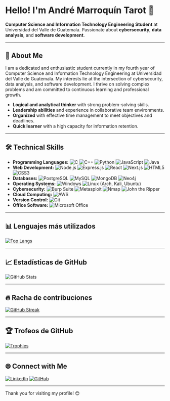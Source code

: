 # Hello! I'm André Marroquín Tarot 👋

**Computer Science and Information Technology Engineering Student** at Universidad del Valle de Guatemala. Passionate about **cybersecurity**, **data analysis**, and **software development**.

---

## 🚀 About Me
I am a dedicated and enthusiastic student currently in my fourth year of Computer Science and Information Technology Engineering at Universidad del Valle de Guatemala. My interests lie at the intersection of cybersecurity, data analysis, and software development. I thrive on solving complex problems and am committed to continuous learning and professional growth.

- **Logical and analytical thinker** with strong problem-solving skills.
- **Leadership abilities** and experience in collaborative team environments.
- **Organized** with effective time management to meet objectives and deadlines.
- **Quick learner** with a high capacity for information retention.

---

## 🛠️ Technical Skills

- **Programming Languages:** ![C](https://img.shields.io/badge/C-A8B9CC?style=flat-square&logo=c&logoColor=white) ![C++](https://img.shields.io/badge/C++-00599C?style=flat-square&logo=c%2B%2B&logoColor=white) ![Python](https://img.shields.io/badge/Python-3776AB?style=flat-square&logo=python&logoColor=white) ![JavaScript](https://img.shields.io/badge/JavaScript-F7DF1E?style=flat-square&logo=javascript&logoColor=black) ![Java](https://img.shields.io/badge/Java-007396?style=flat-square&logo=java&logoColor=white)
- **Web Development:** ![Node.js](https://img.shields.io/badge/Node.js-339933?style=flat-square&logo=node.js&logoColor=white) ![Express.js](https://img.shields.io/badge/Express.js-000000?style=flat-square&logo=express&logoColor=white) ![React](https://img.shields.io/badge/React-61DAFB?style=flat-square&logo=react&logoColor=black) ![Next.js](https://img.shields.io/badge/Next.js-000000?style=flat-square&logo=next.js&logoColor=white) ![HTML5](https://img.shields.io/badge/HTML5-E34F26?style=flat-square&logo=html5&logoColor=white) ![CSS3](https://img.shields.io/badge/CSS3-1572B6?style=flat-square&logo=css3&logoColor=white)
- **Databases:** ![PostgreSQL](https://img.shields.io/badge/PostgreSQL-336791?style=flat-square&logo=postgresql&logoColor=white) ![MySQL](https://img.shields.io/badge/MySQL-4479A1?style=flat-square&logo=mysql&logoColor=white) ![MongoDB](https://img.shields.io/badge/MongoDB-47A248?style=flat-square&logo=mongodb&logoColor=white) ![Neo4j](https://img.shields.io/badge/Neo4j-008CC1?style=flat-square&logo=neo4j&logoColor=white)
- **Operating Systems:** ![Windows](https://img.shields.io/badge/Windows-0078D6?style=flat-square&logo=windows&logoColor=white) ![Linux](https://img.shields.io/badge/Linux-FCC624?style=flat-square&logo=linux&logoColor=black) (Arch, Kali, Ubuntu)
- **Cybersecurity:** ![Burp Suite](https://img.shields.io/badge/Burp_Suite-FF7139?style=flat-square&logo=burp-suite&logoColor=white) ![Metasploit](https://img.shields.io/badge/Metasploit-000000?style=flat-square&logo=metasploit&logoColor=white) ![Nmap](https://img.shields.io/badge/Nmap-4682B4?style=flat-square&logo=nmap&logoColor=white) ![John the Ripper](https://img.shields.io/badge/John_the_Ripper-000000?style=flat-square&logo=john-the-ripper&logoColor=white)
- **Cloud Computing:** ![AWS](https://img.shields.io/badge/AWS-232F3E?style=flat-square&logo=amazon-aws&logoColor=white)
- **Version Control:** ![Git](https://img.shields.io/badge/Git-F05032?style=flat-square&logo=git&logoColor=white)
- **Office Software:** ![Microsoft Office](https://img.shields.io/badge/Microsoft_Office-D83B01?style=flat-square&logo=microsoft-office&logoColor=white)

---

## 📊 Lenguajes más utilizados

[![Top Langs](https://github-readme-stats.vercel.app/api/top-langs/?username=mar22266&layout=compact&theme=radical)](https://github.com/mar22266)

---

## 📈 Estadísticas de GitHub

![GitHub Stats](https://github-readme-stats.vercel.app/api?username=mar22266&show_icons=true&theme=radical)

---

## 🔥 Racha de contribuciones

[![GitHub Streak](https://github-readme-streak-stats.herokuapp.com/?user=mar22266&theme=radical)](https://git.io/streak-stats)

---

## 🏆 Trofeos de GitHub

[![Trophies](https://github-profile-trophy.vercel.app/?username=mar22266&theme=radical&no-frame=true&margin-w=5)](https://github.com/ryo-ma/github-profile-trophy)

---

## 🌐 Connect with Me

[![LinkedIn](https://img.shields.io/badge/LinkedIn-0A66C2?style=flat-square&logo=linkedin&logoColor=white)](https://www.linkedin.com/in/andr%C3%A9-marroqu%C3%ADn-tarot-0173a622b/)
[![GitHub](https://img.shields.io/badge/GitHub-181717?style=flat-square&logo=github&logoColor=white)](https://github.com/mar22266)

---

Thank you for visiting my profile! 😊
